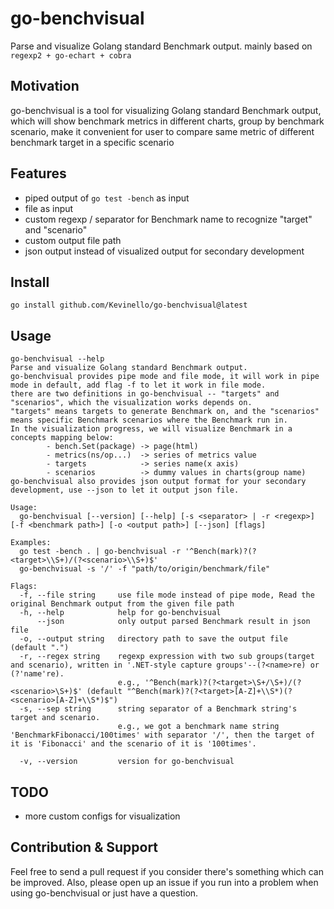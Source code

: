 # go-benchvisual

Parse and visualize Golang standard Benchmark output.
mainly based on `regexp2 + go-echart + cobra`

## Motivation

go-benchvisual is a tool for visualizing Golang standard Benchmark output, which will show benchmark metrics in different charts, group by benchmark scenario, make it convenient for user to compare same metric of different benchmark target in a specific scenario

## Features

- piped output of `go test -bench` as input
- file as input
- custom regexp / separator for Benchmark name to recognize "target" and "scenario"
- custom output file path
- json output instead of visualized output for secondary development

## Install

```shell
go install github.com/Kevinello/go-benchvisual@latest
```

## Usage

```shell
go-benchvisual --help
Parse and visualize Golang standard Benchmark output.
go-benchvisual provides pipe mode and file mode, it will work in pipe mode in default, add flag -f to let it work in file mode.
there are two definitions in go-benchvisual -- "targets" and "scenarios", which the visualization works depends on.
"targets" means targets to generate Benchmark on, and the "scenarios" means specific Benchmark scenarios where the Benchmark run in.
In the visualization progress, we will visualize Benchmark in a concepts mapping below:
        - bench.Set(package) -> page(html)
        - metrics(ns/op...)  -> series of metrics value
        - targets            -> series name(x axis)
        - scenarios          -> dummy values in charts(group name)
go-benchvisual also provides json output format for your secondary development, use --json to let it output json file.

Usage:
  go-benchvisual [--version] [--help] [-s <separator> | -r <regexp>] [-f <benchmark path>] [-o <output path>] [--json] [flags]

Examples:
  go test -bench . | go-benchvisual -r '^Bench(mark)?(?<target>\\S+)/(?<scenario>\\S+)$'
  go-benchvisual -s '/' -f "path/to/origin/benchmark/file"

Flags:
  -f, --file string     use file mode instead of pipe mode, Read the original Benchmark output from the given file path
  -h, --help            help for go-benchvisual
      --json            only output parsed Benchmark result in json file
  -o, --output string   directory path to save the output file (default ".")
  -r, --regex string    regexp expression with two sub groups(target and scenario), written in '.NET-style capture groups'--(?<name>re) or (?'name're).
                        e.g., '^Bench(mark)?(?<target>\S+/\S+)/(?<scenario>\S+)$' (default "^Bench(mark)?(?<target>[A-Z]+\\S*)(?<scenario>[A-Z]+\\S*)$")
  -s, --sep string      string separator of a Benchmark string's target and scenario.
                        e.g., we got a benchmark name string 'BenchmarkFibonacci/100times' with separator '/', then the target of it is 'Fibonacci' and the scenario of it is '100times'.
                        
  -v, --version         version for go-benchvisual
```

## TODO

- more custom configs for visualization

## Contribution & Support

Feel free to send a pull request if you consider there's something which can be improved. Also, please open up an issue if you run into a problem when using go-benchvisual or just have a question.
